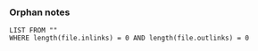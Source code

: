 
### Orphan notes

```dataview
LIST FROM ""
WHERE length(file.inlinks) = 0 AND length(file.outlinks) = 0
```
